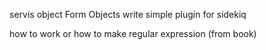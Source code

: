servis object
Form Objects
write simple plugin for sidekiq

how to work or how to make regular expression (from book)

